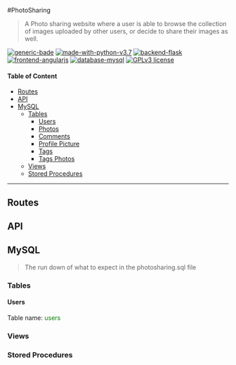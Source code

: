 #PhotoSharing
> A Photo sharing website where a user is able to browse the collection of images uploaded by other users, or decide to
share their images as well.

[![generic-bade](https://img.shields.io/badge/GenericBadge-Status-color.svg)](link)
[![made-with-python-v3.7](https://img.shields.io/badge/Made%20with-Python%20v3.7-1f425f.svg)](https://www.python.org/)
[![backend-flask](https://img.shields.io/badge/Backend-Flask-darkgreen.svg)](https://flask.palletsprojects.com/en/1.1.x/)
[![frontend-angularjs](https://img.shields.io/badge/Frontend-AngularJS-darkred.svg)](https://angularjs.org/)
[![database-mysql](https://img.shields.io/badge/Database-MySQL-darkblue.svg)](https://www.mysql.com/)
[![GPLv3 license](https://img.shields.io/badge/License-GPLv3-blue.svg)](http://perso.crans.org/besson/LICENSE.html)

#### Table of Content
- [Routes](#routes)
- [API](#api)
- [MySQL](#mysql)
    - [Tables](#tables)
        - [Users](#users)
        - [Photos](#photos)
        - [Comments](#comments)
        - [Profile Picture](#profile-picture)
        - [Tags](#tags)
        - [Tags Photos](#tags-photos)
    - [Views](#views)
    - [Stored Procedures](#stored-procedures)
---
## Routes

## API

## MySQL
> The run down of what to expect in the photosharing.sql file

### Tables
#### Users
Table name: <span style="color: green">users</span>


### Views

### Stored Procedures
